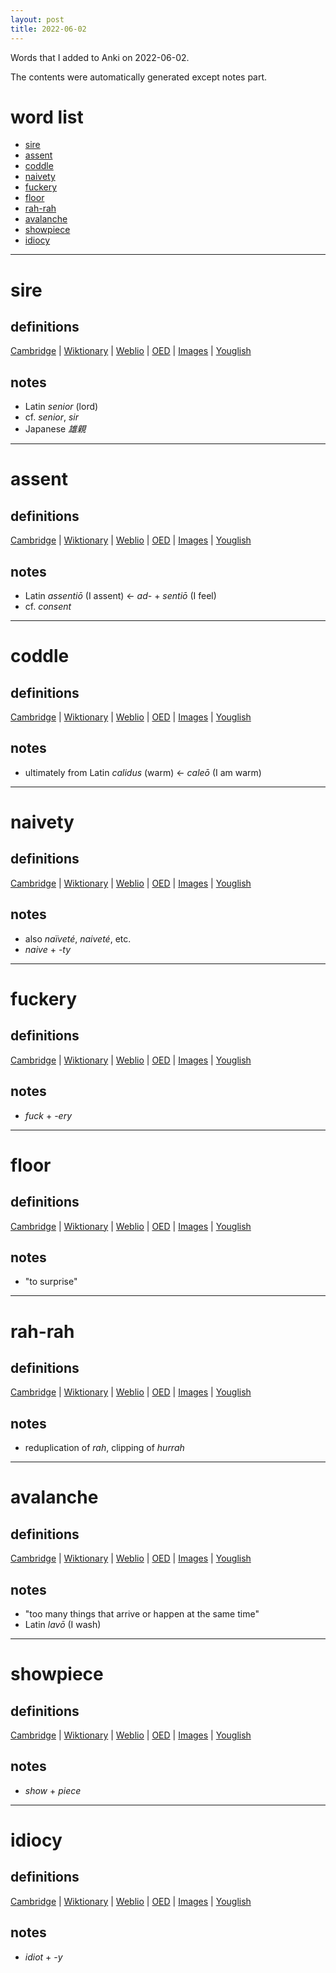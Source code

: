 ```yaml
---
layout: post
title: 2022-06-02
---
```


Words that I added to Anki on 2022-06-02.

The contents were automatically generated except notes part.
# word list
- [sire](#sire)
- [assent](#assent)
- [coddle](#coddle)
- [naivety](#naivety)
- [fuckery](#fuckery)
- [floor](#floor)
- [rah-rah](#rah-rah)
- [avalanche](#avalanche)
- [showpiece](#showpiece)
- [idiocy](#idiocy)

---

# sire
## definitions
[Cambridge](https://dictionary.cambridge.org/us/dictionary/english/sire)
|
[Wiktionary](https://en.wiktionary.org/wiki/sire#English)
|
[Weblio](https://ejje.weblio.jp/content_find?query=sire&searchType=exact)
|
[OED](https://www.oed.com/search?q=sire)
|
[Images](https://www.google.com/search?tbm=isch&q=sire)
|
[Youglish](https://youglish.com/pronounce/sire/english/us)

## notes
- Latin *senior* (lord)
- cf. *senior*, *sir*
- Japanese *雄親*

---

# assent
## definitions
[Cambridge](https://dictionary.cambridge.org/us/dictionary/english/assent)
|
[Wiktionary](https://en.wiktionary.org/wiki/assent#English)
|
[Weblio](https://ejje.weblio.jp/content_find?query=assent&searchType=exact)
|
[OED](https://www.oed.com/search?q=assent)
|
[Images](https://www.google.com/search?tbm=isch&q=assent)
|
[Youglish](https://youglish.com/pronounce/assent/english/us)

## notes
- Latin *assentiō* (I assent) <- *ad-* + *sentiō* (I feel)
- cf. *consent*

---

# coddle
## definitions
[Cambridge](https://dictionary.cambridge.org/us/dictionary/english/coddle)
|
[Wiktionary](https://en.wiktionary.org/wiki/coddle#English)
|
[Weblio](https://ejje.weblio.jp/content_find?query=coddle&searchType=exact)
|
[OED](https://www.oed.com/search?q=coddle)
|
[Images](https://www.google.com/search?tbm=isch&q=coddle)
|
[Youglish](https://youglish.com/pronounce/coddle/english/us)

## notes
- ultimately from Latin *calidus* (warm) <- *caleō* (I am warm)

---

# naivety
## definitions
[Cambridge](https://dictionary.cambridge.org/us/dictionary/english/naivety)
|
[Wiktionary](https://en.wiktionary.org/wiki/naivety#English)
|
[Weblio](https://ejje.weblio.jp/content_find?query=naivety&searchType=exact)
|
[OED](https://www.oed.com/search?q=naivety)
|
[Images](https://www.google.com/search?tbm=isch&q=naivety)
|
[Youglish](https://youglish.com/pronounce/naivety/english/us)

## notes
- also *naïveté*, *naiveté*, etc.
- *naive* + *-ty*

---

# fuckery
## definitions
[Cambridge](https://dictionary.cambridge.org/us/dictionary/english/fuckery)
|
[Wiktionary](https://en.wiktionary.org/wiki/fuckery#English)
|
[Weblio](https://ejje.weblio.jp/content_find?query=fuckery&searchType=exact)
|
[OED](https://www.oed.com/search?q=fuckery)
|
[Images](https://www.google.com/search?tbm=isch&q=fuckery)
|
[Youglish](https://youglish.com/pronounce/fuckery/english/us)

## notes
- *fuck* + *-ery*

---

# floor
## definitions
[Cambridge](https://dictionary.cambridge.org/us/dictionary/english/floor)
|
[Wiktionary](https://en.wiktionary.org/wiki/floor#English)
|
[Weblio](https://ejje.weblio.jp/content_find?query=floor&searchType=exact)
|
[OED](https://www.oed.com/search?q=floor)
|
[Images](https://www.google.com/search?tbm=isch&q=floor)
|
[Youglish](https://youglish.com/pronounce/floor/english/us)

## notes
- "to surprise"

---

# rah-rah
## definitions
[Cambridge](https://dictionary.cambridge.org/us/dictionary/english/rah-rah)
|
[Wiktionary](https://en.wiktionary.org/wiki/rah-rah#English)
|
[Weblio](https://ejje.weblio.jp/content_find?query=rah-rah&searchType=exact)
|
[OED](https://www.oed.com/search?q=rah-rah)
|
[Images](https://www.google.com/search?tbm=isch&q=rah-rah)
|
[Youglish](https://youglish.com/pronounce/rah-rah/english/us)

## notes
- reduplication of *rah*, clipping of *hurrah*

---

# avalanche
## definitions
[Cambridge](https://dictionary.cambridge.org/us/dictionary/english/avalanche)
|
[Wiktionary](https://en.wiktionary.org/wiki/avalanche#English)
|
[Weblio](https://ejje.weblio.jp/content_find?query=avalanche&searchType=exact)
|
[OED](https://www.oed.com/search?q=avalanche)
|
[Images](https://www.google.com/search?tbm=isch&q=avalanche)
|
[Youglish](https://youglish.com/pronounce/avalanche/english/us)

## notes
- "too many things that arrive or happen at the same time"
- Latin *lavō* (I wash)

---

# showpiece
## definitions
[Cambridge](https://dictionary.cambridge.org/us/dictionary/english/showpiece)
|
[Wiktionary](https://en.wiktionary.org/wiki/showpiece#English)
|
[Weblio](https://ejje.weblio.jp/content_find?query=showpiece&searchType=exact)
|
[OED](https://www.oed.com/search?q=showpiece)
|
[Images](https://www.google.com/search?tbm=isch&q=showpiece)
|
[Youglish](https://youglish.com/pronounce/showpiece/english/us)

## notes
- *show* + *piece*

---

# idiocy
## definitions
[Cambridge](https://dictionary.cambridge.org/us/dictionary/english/idiocy)
|
[Wiktionary](https://en.wiktionary.org/wiki/idiocy#English)
|
[Weblio](https://ejje.weblio.jp/content_find?query=idiocy&searchType=exact)
|
[OED](https://www.oed.com/search?q=idiocy)
|
[Images](https://www.google.com/search?tbm=isch&q=idiocy)
|
[Youglish](https://youglish.com/pronounce/idiocy/english/us)

## notes
- *idiot* + *-y*

